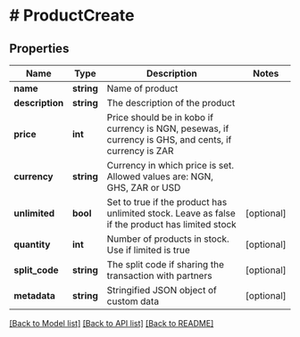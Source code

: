 # # ProductCreate

## Properties

Name | Type | Description | Notes
------------ | ------------- | ------------- | -------------
**name** | **string** | Name of product |
**description** | **string** | The description of the product |
**price** | **int** | Price should be in kobo if currency is NGN, pesewas, if currency is GHS, and cents, if currency is ZAR |
**currency** | **string** | Currency in which price is set. Allowed values are: NGN, GHS, ZAR or USD |
**unlimited** | **bool** | Set to true if the product has unlimited stock. Leave as false if the product has limited stock | [optional]
**quantity** | **int** | Number of products in stock. Use if limited is true | [optional]
**split_code** | **string** | The split code if sharing the transaction with partners | [optional]
**metadata** | **string** | Stringified JSON object of custom data | [optional]

[[Back to Model list]](../../README.md#models) [[Back to API list]](../../README.md#endpoints) [[Back to README]](../../README.md)
